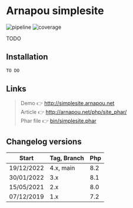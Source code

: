 Arnapou simplesite
====================

![pipeline](https://gitlab.com/arnapou/simplesite/badges/main/pipeline.svg)
![coverage](https://gitlab.com/arnapou/simplesite/badges/main/coverage.svg?job=coverage)

TODO

Installation
--------------------

```bash
TO DO
```


Links
--------------------

> Demo 👉️ http://simplesite.arnapou.net \
> Article 👉️ http://arnapou.net/php/site_phar/ \
> Phar file 👉️ [bin/simplesite.phar](bin/simplesite.phar)


Changelog versions
--------------------

| Start      | Tag, Branch | Php | 
|------------|-------------|-----|
| 19/12/2022 | 4.x, main   | 8.2 |
| 30/01/2022 | 3.x         | 8.1 |
| 15/05/2021 | 2.x         | 8.0 |
| 07/12/2019 | 1.x         | 7.2 |
